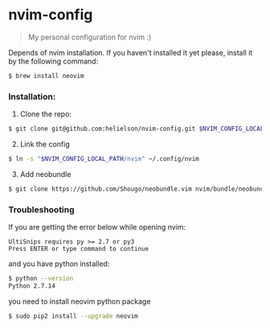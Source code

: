 # nvim-config

> My personal configuration for nvim :)

Depends of nvim installation. If you haven't installed it yet please, install it by the following command:
```sh
$ brew install neovim
```

### Installation:
1. Clone the repo:
```sh
$ git clone git@github.com:helielson/nvim-config.git $NVIM_CONFIG_LOCAL_PATH
```

2. Link the config
```sh
$ ln -s "$NVIM_CONFIG_LOCAL_PATH/nvim" ~/.config/nvim
```

3. Add neobundle
```sh
$ git clone https://github.com/Shougo/neobundle.vim nvim/bundle/neobundle.vim
```


### Troubleshooting
If you are getting the error below while opening nvim:
```
UltiSnips requires py >= 2.7 or py3
Press ENTER or type command to continue
```

and you have python installed:
```sh
$ python --version
Python 2.7.14
```

you need to install neovim python package
```sh
$ sudo pip2 install --upgrade neovim
```
